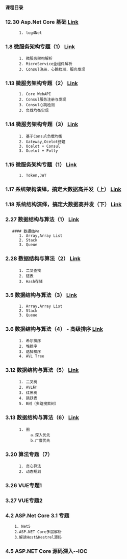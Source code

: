 #### 课程目录

### 12.30 Asp.Net Core 基础 <a href="https://ke.qq.com/webcourse/index.html#cid=456926&term_id=100546738&taid=4039343727900894&type=1024&vid=5285890797258975222">Link</a>
          1. log4Net

### 1.8 微服务架构专题（1） <a href="https://ke.qq.com/webcourse/index.html#cid=456926&term_id=100546738&taid=4039360907770078&type=1024&vid=5285890797557784059">Link </a>
          1. 微服务架构解析
          2. MicroService全组件解析
          3. Consul注册，心跳检测，服务发现
          
          
### 1.13 微服务架构专题（2） <a href="https://ke.qq.com/webcourse/index.html#cid=456926&term_id=100546738&taid=4039365202737374&type=1024&vid=5285890797705163969">Link </a>
          1. Core WebAPI
          2. Consul服务注册与发现
          3. Consul心跳检测
          3. 负载均衡实现

### 1.14 微服务架构专题（3） <a href="https://ke.qq.com/webcourse/index.html#cid=456926&term_id=100546738&taid=4039369497704670&type=1024&vid=5285890797773730868">Link </a>
          1. 基于Consul负载均衡
          2. Gateway,Ocelot搭建
          3. Ocelot + Consul
          3. Ocelot + Polly

### 1.15 微服务架构专题（1） <a href="https://ke.qq.com/webcourse/index.html#cid=456926&term_id=100546738&taid=4039373792671966&type=1024&vid=5285890797802697580">Link </a>
          1. Token,JWT

### 1.17 系统架构演绎，搞定大数据高并发（上） <a href="https://ke.qq.com/webcourse/index.html#cid=456926&term_id=100546738&taid=4039382382606558&type=1024&vid=5285890797882241904">Link</a>

### 1.18 系统结构演绎，搞定大数据高并发（下） <a href="https://ke.qq.com/webcourse/index.html#cid=456926&term_id=100546738&taid=4039382382606558&type=1024&vid=5285890797882241904">Link</a>

### 2.27 数据结构与算法（1） <a href="https://ke.qq.com/webcourse/index.html#cid=456926&term_id=100546738&taid=4039386677573854&type=1024&vid=5285890799316760521">Link</a>
       #### 数据结构 
          1. Array,Array List
          2. Stack
          3. Queue

### 2.28 数据结构与算法（2） <a href="https://ke.qq.com/webcourse/index.html#cid=456926&term_id=100546738&taid=4039390972541150&type=1024&vid=5285890799362827581">Link</a>
          1. 二叉查找
          2. 链表
          3. Hash存储

### 3.5 数据结构与算法（3） <a href="https://ke.qq.com/webcourse/index.html#cid=456926&term_id=100546738&taid=4039395267508446&type=1024&vid=5285890799641742801">Link</a> 
          1. Array,Array List
          2. Stack
          3. Queue

### 3.6 数据结构与算法（4） - 高级排序 <a href="https://ke.qq.com/webcourse/index.html#cid=456926&term_id=100546738&taid=4039399562475742&type=1024&vid=5285890799682335620">Link</a>
          1. 希尔排序
          2. 堆排序
          3. 选择排序
          4. AVL Tree
          

### 3.12 数据结构与算法（5） <a href="https://ke.qq.com/webcourse/index.html#cid=456926&term_id=100546738&taid=4039403857443038&type=1024&vid=5285890799923808503">Link</a>
          1. 二叉树
          2. AVL树
          3. 红黑树
          4. 跳跃表
          5. B树（多路搜索树）

### 3.13 数据结构与算法（6） <a taget="blank" href="https://ke.qq.com/webcourse/index.html#cid=456926&term_id=100546738&taid=4039408152410334&type=1024&vid=5285890799966058651">Link</a>
          1. 图
               a.深入优先
               b.广度优先
### 3.20 算法专题（7）
          1. 贪心算法
          2. 动态规划
          
### 3.26 VUE专题1

### 3.27 VUE专题2

### 4.2 ASP.Net Core 3.1 专题
        1. Net5
        2.ASP.NET Core多层解析
        3.解读Host&Kestrel源码
        
### 4.5 ASP.NET Core 源码深入--IOC
